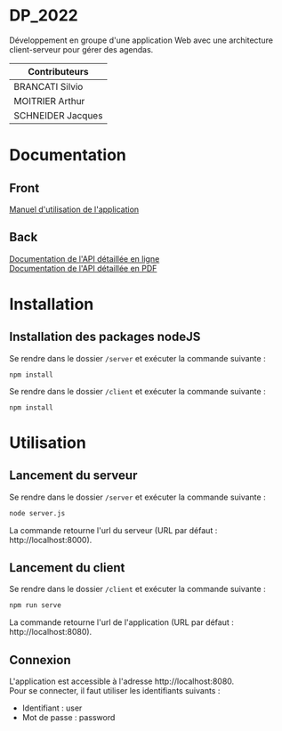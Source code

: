 
# DP_2022
Développement en groupe d'une application Web avec une architecture client-serveur pour gérer des agendas.

|Contributeurs    |
|-----------------|
|BRANCATI Silvio  |
|MOITRIER Arthur  |
|SCHNEIDER Jacques|

# Documentation
## Front
[Manuel d'utilisation de l'application](https://github.com/schneiderjacques/DP_2022/blob/master/documentation/Manuel%20utilisation%20-%20Front.pdf)
## Back
[Documentation de l'API détaillée en ligne](https://documenter.getpostman.com/view/20058446/2s847PKVEZ)\
[Documentation de l'API détaillée en PDF](./documentation/Documentation%20API%20-%20Back.pdf)

# Installation

## Installation des packages nodeJS
Se rendre dans le dossier ``/server`` et exécuter la commande suivante :
```nodejs  
npm install  
```

Se rendre dans le dossier ``/client`` et exécuter la commande suivante :
```nodejs  
npm install  
```

# Utilisation

## Lancement du serveur

Se rendre dans le dossier ``/server`` et exécuter la commande suivante :
```bash
node server.js
```
La commande retourne l'url du serveur (URL par défaut : http://localhost:8000).

## Lancement du client
Se rendre dans le dossier ``/client`` et exécuter la commande suivante :
```bash
npm run serve
```
La commande retourne l'url de l'application (URL par défaut : http://localhost:8080).

## Connexion
L'application est accessible à l'adresse http://localhost:8080.\
Pour se connecter, il faut utiliser les identifiants suivants :
- Identifiant : user
- Mot de passe : password
